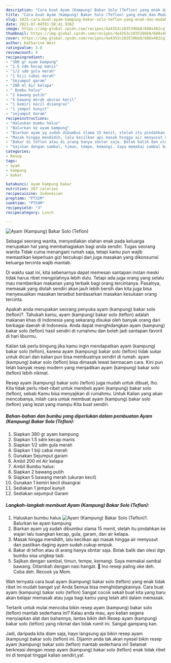 ```yaml
---
description: "Cara buat Ayam (Kampung) Bakar Solo (Teflon) yang enak dan Mudah Dibuat"
title: "Cara buat Ayam (Kampung) Bakar Solo (Teflon) yang enak dan Mudah Dibuat"
slug: 1015-cara-buat-ayam-kampung-bakar-solo-teflon-yang-enak-dan-mudah-dibuat
date: 2021-07-04T01:50:41.936Z
image: https://img-global.cpcdn.com/recipes/4a4353c103539bb8/680x482cq70/ayam-kampung-bakar-solo-teflon-foto-resep-utama.jpg
thumbnail: https://img-global.cpcdn.com/recipes/4a4353c103539bb8/680x482cq70/ayam-kampung-bakar-solo-teflon-foto-resep-utama.jpg
cover: https://img-global.cpcdn.com/recipes/4a4353c103539bb8/680x482cq70/ayam-kampung-bakar-solo-teflon-foto-resep-utama.jpg
author: Katharine West
ratingvalue: 3.8
reviewcount: 9
recipeingredient:
- "380 gr ayam kampung"
- "1.5 sdm kecap manis"
- "1/2 sdm gula merah"
- "1 biji cabai merah"
- "Sejumput garam"
- "200 ml Air kelapa"
- " Bumbu halus"
- "2 bawang putih"
- "5 bawang merah ukuran kecil"
- "1 kemiri kecil disangrai"
- "1 jempol kunyit"
- "sejumput Garam"
recipeinstructions:
- "Haluskan bumbu halus"
- "Balurkan ke ayam kampung"
- "Biarkan ayam yg sudah dibumbui slama 15 menit, stelah itu pindahkan ke wajan lalu tuangkan kecap, gula, garam, dan air kelapa."
- "Masak hingga mendidih, lalu kecilkan api masak hingga air menyusut dan pastikan daging ayam sudah cukup empuk."
- "Bakar di teflon atau di arang hanya sbntar saja. Bolak balik dan olesi dgn bumbu sisa ungkep tadi."
- "Sajikan dengan sambal, timun, tempe, kemangi. Saya memakai sambal bawang. Ditambah dengan nasi hangat. 🤤 Ino resep paling oke deh. Coba deh. Recook ya Mom."
categories:
- Resep
tags:
- ayam
- kampung
- bakar

katakunci: ayam kampung bakar 
nutrition: 267 calories
recipecuisine: Indonesian
preptime: "PT32M"
cooktime: "PT59M"
recipeyield: "3"
recipecategory: Lunch

---
```



![Ayam (Kampung) Bakar Solo (Teflon)](https://img-global.cpcdn.com/recipes/4a4353c103539bb8/680x482cq70/ayam-kampung-bakar-solo-teflon-foto-resep-utama.jpg)

Sebagai seorang wanita, menyediakan olahan enak pada keluarga merupakan hal yang membahagiakan bagi anda sendiri. Tugas seorang  wanita Tidak cuma menangani rumah saja, tetapi kamu pun wajib memastikan keperluan gizi tercukupi dan juga masakan yang dikonsumsi keluarga tercinta wajib mantab.

Di waktu  saat ini, kita sebenarnya dapat memesan santapan instan meski tidak harus ribet mengolahnya lebih dulu. Tetapi ada juga orang yang selalu mau memberikan makanan yang terbaik bagi orang tercintanya. Pasalnya, memasak yang diolah sendiri akan jauh lebih bersih dan kita juga bisa menyesuaikan masakan tersebut berdasarkan masakan kesukaan orang tercinta. 



Apakah anda merupakan seorang penyuka ayam (kampung) bakar solo (teflon)?. Tahukah kamu, ayam (kampung) bakar solo (teflon) adalah makanan khas di Indonesia yang sekarang disukai oleh banyak orang dari berbagai daerah di Indonesia. Anda dapat menghidangkan ayam (kampung) bakar solo (teflon) hasil sendiri di rumahmu dan boleh jadi santapan favorit di hari liburmu.

Kalian tak perlu bingung jika kamu ingin mendapatkan ayam (kampung) bakar solo (teflon), karena ayam (kampung) bakar solo (teflon) tidak sukar untuk dicari dan kalian pun bisa membuatnya sendiri di rumah. ayam (kampung) bakar solo (teflon) bisa dimasak lewat bermacam cara. Kini pun telah banyak resep modern yang menjadikan ayam (kampung) bakar solo (teflon) lebih nikmat.

Resep ayam (kampung) bakar solo (teflon) juga mudah untuk dibuat, lho. Kita tidak perlu ribet-ribet untuk membeli ayam (kampung) bakar solo (teflon), sebab Kamu bisa menyajikan di rumahmu. Untuk Kalian yang akan mencobanya, inilah cara untuk membuat ayam (kampung) bakar solo (teflon) yang lezat yang mampu Kita buat sendiri.

<!--inarticleads1-->

##### Bahan-bahan dan bumbu yang diperlukan dalam pembuatan Ayam (Kampung) Bakar Solo (Teflon):

1. Siapkan 380 gr ayam kampung
1. Siapkan 1.5 sdm kecap manis
1. Siapkan 1/2 sdm gula merah
1. Siapkan 1 biji cabai merah
1. Gunakan Sejumput garam
1. Ambil 200 ml Air kelapa
1. Ambil  Bumbu halus:
1. Siapkan 2 bawang putih
1. Siapkan 5 bawang merah (ukuran kecil)
1. Gunakan 1 kemiri kecil disangrai
1. Sediakan 1 jempol kunyit
1. Sediakan sejumput Garam




<!--inarticleads2-->

##### Langkah-langkah membuat Ayam (Kampung) Bakar Solo (Teflon):

1. Haluskan bumbu halus
<img src="https://img-global.cpcdn.com/steps/b36d0d9d664a303b/160x128cq70/ayam-kampung-bakar-solo-teflon-langkah-memasak-1-foto.jpg" alt="Ayam (Kampung) Bakar Solo (Teflon)">1. Balurkan ke ayam kampung
1. Biarkan ayam yg sudah dibumbui slama 15 menit, stelah itu pindahkan ke wajan lalu tuangkan kecap, gula, garam, dan air kelapa.
1. Masak hingga mendidih, lalu kecilkan api masak hingga air menyusut dan pastikan daging ayam sudah cukup empuk.
1. Bakar di teflon atau di arang hanya sbntar saja. Bolak balik dan olesi dgn bumbu sisa ungkep tadi.
1. Sajikan dengan sambal, timun, tempe, kemangi. Saya memakai sambal bawang. Ditambah dengan nasi hangat. 🤤 Ino resep paling oke deh. Coba deh. Recook ya Mom.




Wah ternyata cara buat ayam (kampung) bakar solo (teflon) yang enak tidak ribet ini mudah banget ya! Anda Semua bisa menghidangkannya. Cara buat ayam (kampung) bakar solo (teflon) Sangat cocok sekali buat kita yang baru akan belajar memasak atau juga bagi kamu yang telah ahli dalam memasak.

Tertarik untuk mulai mencoba bikin resep ayam (kampung) bakar solo (teflon) mantab sederhana ini? Kalau anda mau, ayo kalian segera menyiapkan alat dan bahannya, lantas bikin deh Resep ayam (kampung) bakar solo (teflon) yang nikmat dan tidak rumit ini. Sangat gampang kan. 

Jadi, daripada kita diam saja, hayo langsung aja bikin resep ayam (kampung) bakar solo (teflon) ini. Dijamin anda tak akan nyesel bikin resep ayam (kampung) bakar solo (teflon) mantab sederhana ini! Selamat berkreasi dengan resep ayam (kampung) bakar solo (teflon) enak tidak ribet ini di tempat tinggal kalian sendiri,ya!.

